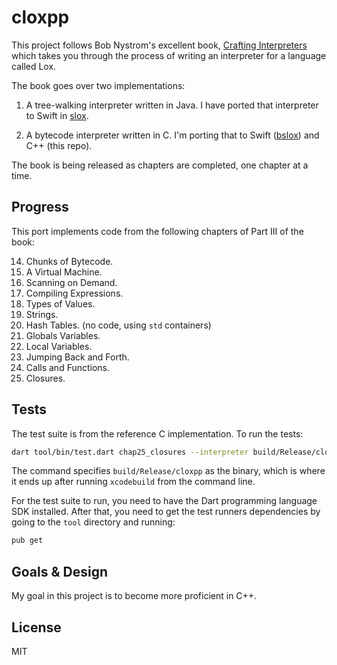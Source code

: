 # cloxpp

This project follows Bob Nystrom's excellent book, [Crafting Interpreters](http://www.craftinginterpreters.com) which takes you through the process of writing an interpreter for a language called Lox.

The book goes over two implementations:

1. A tree-walking interpreter written in Java. I have ported that interpreter to Swift in [slox](https://github.com/hashemi/slox).

2. A bytecode interpreter written in C. I'm porting that to Swift ([bslox](https://github.com/hashemi/bslox)) and C++ (this repo).

The book is being released as chapters are completed, one chapter at a time.

## Progress
This port implements code from the following chapters of Part III of the book:

14. Chunks of Bytecode.
15. A Virtual Machine.
16. Scanning on Demand.
17. Compiling Expressions.
18. Types of Values.
19. Strings.
20. Hash Tables. (no code, using `std` containers)
21. Globals Variables.
22. Local Variables.
23. Jumping Back and Forth.
24. Calls and Functions.
25. Closures.

## Tests

The test suite is from the reference C implementation. To run the tests:

```zsh
dart tool/bin/test.dart chap25_closures --interpreter build/Release/cloxpp
```

The command specifies `build/Release/cloxpp` as the binary, which is where it ends up after running `xcodebuild` from the command line.

For the test suite to run, you need to have the Dart programming language SDK installed. After that, you need to get the test runners dependencies by going to the `tool` directory and running:

```zsh
pub get
```

## Goals & Design
My goal in this project is to become more proficient in C++.

## License
MIT